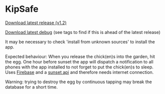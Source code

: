 # KipSafe

[Download latest release (v1.2)](https://github.com/PHPirates/KipSafe/blob/master/KipSafe/app/KipSafe-release1.2.apk?raw=true)

[Download latest debug](https://github.com/PHPirates/KipSafe/raw/master/KipSafe/app/build/outputs/apk/KipSafe-debug.apk) (see tags to find if this is ahead of the latest release)

It may be necessary to check 'install from unknown sources' to install the app.

Expected behaviour: When you release the chick(en)s into the garden, hit the egg. One hour before sunset the app will dispatch a notification to all phones with the app installed to not forget to put the chick(en)s to sleep. Uses [Firebase](https://www.firebase.com/) and a [sunset api](http://sunrise-sunset.org/api) and therefore needs internet connection.

Warning: trying to destroy the egg by continuous tapping may break the database for a short time.
